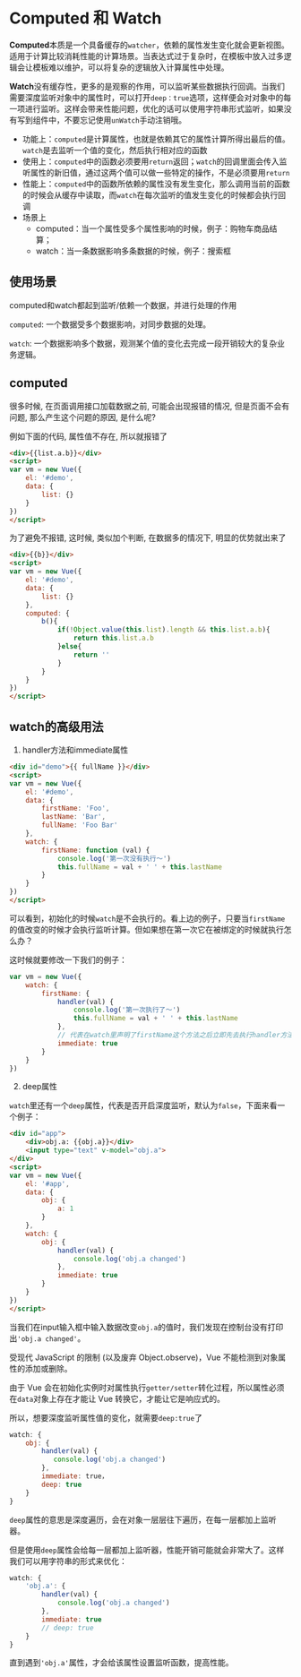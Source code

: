 # Computed 和 Watch

**Computed**本质是一个具备缓存的`watcher`，依赖的属性发生变化就会更新视图。
适用于计算比较消耗性能的计算场景。当表达式过于复杂时，在模板中放入过多逻辑会让模板难以维护，可以将复杂的逻辑放入计算属性中处理。

**Watch**没有缓存性，更多的是观察的作用，可以监听某些数据执行回调。当我们需要深度监听对象中的属性时，可以打开`deep：true`选项，这样便会对对象中的每一项进行监听。这样会带来性能问题，优化的话可以使用字符串形式监听，如果没有写到组件中，不要忘记使用`unWatch`手动注销哦。


- 功能上：`computed`是计算属性，也就是依赖其它的属性计算所得出最后的值。`watch`是去监听一个值的变化，然后执行相对应的函数
- 使用上：`computed`中的函数必须要用`return`返回；`watch`的回调里面会传入监听属性的新旧值，通过这两个值可以做一些特定的操作，不是必须要用`return`
- 性能上：`computed`中的函数所依赖的属性没有发生变化，那么调用当前的函数的时候会从缓存中读取，而`watch`在每次监听的值发生变化的时候都会执行回调
- 场景上
    - computed：当一个属性受多个属性影响的时候，例子：购物车商品结算；
    - watch：当一条数据影响多条数据的时候，例子：搜索框

## 使用场景

computed和watch都起到监听/依赖一个数据，并进行处理的作用

`computed`: 一个数据受多个数据影响，对同步数据的处理。

`watch`: 一个数据影响多个数据，观测某个值的变化去完成一段开销较大的复杂业务逻辑。

## computed

很多时候, 在页面调用接口加载数据之前, 可能会出现报错的情况, 但是页面不会有问题, 那么产生这个问题的原因, 是什么呢? 

例如下面的代码, 属性值不存在, 所以就报错了

```html
<div>{{list.a.b}}</div>
<script>
var vm = new Vue({
    el: '#demo',
    data: {
        list: {}
    }
})
</script>
```

为了避免不报错, 这时候, 类似加个判断, 在数据多的情况下, 明显的优势就出来了

```html
<div>{{b}}</div>
<script>
var vm = new Vue({
    el: '#demo',
    data: {
        list: {}
    },
    computed: {
        b(){
            if(!Object.value(this.list).length && this.list.a.b){
                return this.list.a.b
            }else{
                return ''
            }
        }
    }
})
</script>
```

## watch的高级用法

1. handler方法和immediate属性

```html
<div id="demo">{{ fullName }}</div>
<script>
var vm = new Vue({
    el: '#demo',
    data: {
        firstName: 'Foo',
        lastName: 'Bar',
        fullName: 'Foo Bar'
    },
    watch: {
        firstName: function (val) {
            console.log('第一次没有执行～')
            this.fullName = val + ' ' + this.lastName
        }
    }
})
</script>
```

可以看到，初始化的时候`watch`是不会执行的。看上边的例子，只要当`firstName`的值改变的时候才会执行监听计算。但如果想在第一次它在被绑定的时候就执行怎么办？

这时候就要修改一下我们的例子：

```js
var vm = new Vue({
    watch: {
        firstName: {
            handler(val) {
                console.log('第一次执行了～')
                this.fullName = val + ' ' + this.lastName
            },
            // 代表在watch里声明了firstName这个方法之后立即先去执行handler方法
            immediate: true
        }
    }
})
```

2. deep属性

`watch`里还有一个`deep`属性，代表是否开启深度监听，默认为`false`，下面来看一个例子：

```html
<div id="app">
    <div>obj.a: {{obj.a}}</div>
    <input type="text" v-model="obj.a">
</div>
<script>
var vm = new Vue({
    el: '#app',
    data: {
        obj: {
            a: 1
        }
    },
    watch: {
        obj: {
            handler(val) {
                console.log('obj.a changed')
            },
            immediate: true
        }
    }
})
</script>
```

当我们在input输入框中输入数据改变`obj.a`的值时，我们发现在控制台没有打印出`'obj.a changed'`。

受现代 JavaScript 的限制 (以及废弃 Object.observe)，Vue 不能检测到对象属性的添加或删除。

由于 Vue 会在初始化实例时对属性执行`getter/setter`转化过程，所以属性必须在`data`对象上存在才能让 Vue 转换它，才能让它是响应式的。

所以，想要深度监听属性值的变化，就需要`deep:true`了

```js
watch: {
    obj: {
        handler(val) {
           console.log('obj.a changed')
        },
        immediate: true，
        deep: true
    }
}
```

`deep`属性的意思是深度遍历，会在对象一层层往下遍历，在每一层都加上监听器。

但是使用`deep`属性会给每一层都加上监听器，性能开销可能就会非常大了。这样我们可以用字符串的形式来优化：

```js
watch: {
    'obj.a': {
        handler(val) {
            console.log('obj.a changed')
        },
        immediate: true
        // deep: true
    }
}
```

直到遇到`'obj.a'`属性，才会给该属性设置监听函数，提高性能。

